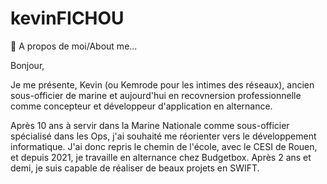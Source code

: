 # kevinFICHOU
:smiling_face_with_three_hearts: A propos de moi/About me...


Bonjour,

Je me présente, Kevin (ou Kemrode pour les intimes des réseaux), ancien sous-officier de marine et aujourd'hui en recovnersion professionnelle comme concepteur et développeur d'application en alternance.

Après 10 ans à servir dans la Marine Nationale comme sous-officier spécialisé dans les Ops, j'ai souhaité me réorienter vers le développement informatique.
J'ai donc repris le chemin de l'école, avec le CESI de Rouen, et depuis 2021, je travaille en alternance chez Budgetbox. Après 2 ans et demi, je suis capable de réaliser de beaux projets en SWIFT.




